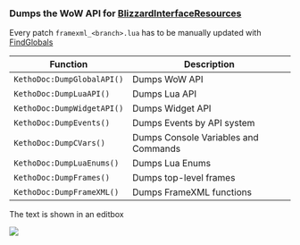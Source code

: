 ### Dumps the WoW API for [BlizzardInterfaceResources](https://github.com/Ketho/BlizzardInterfaceResources)
Every patch `framexml_<branch>.lua` has to be manually updated with [FindGlobals](https://www.wowace.com/projects/findglobals)

| Function | Description   
| --- | ---
| `KethoDoc:DumpGlobalAPI()` | Dumps WoW API
| `KethoDoc:DumpLuaAPI()`    | Dumps Lua API
| `KethoDoc:DumpWidgetAPI()` | Dumps Widget API
| `KethoDoc:DumpEvents()`    | Dumps Events by API system
| `KethoDoc:DumpCVars()`     | Dumps Console Variables and Commands
| `KethoDoc:DumpLuaEnums()`  | Dumps Lua Enums
| `KethoDoc:DumpFrames()`    | Dumps top-level frames
| `KethoDoc:DumpFrameXML()`  | Dumps FrameXML functions

The text is shown in an editbox

![](https://i.imgur.com/Ym5xebg.png)

